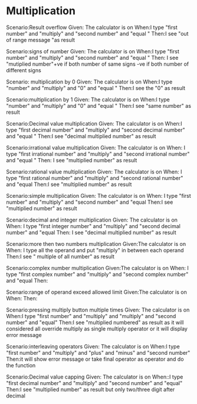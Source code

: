 # Multiplication

Scenario:Result overflow
Given: The calculator is on
When:I type "first number" and "multiply" and "second number" and "equal "
Then:I see "out of range message "as result

Scenario:signs of number
Given: The calculator is on
When:I type "first number" and "multiply" and "second number" and "equal "
Then: I see "mutiplied number"+ve if both number of same signs -ve if both number of different signs

Scenario: multiplication by 0
Given: The calculator is on
When:I type "number" and "multiply" and "0" and "equal "
Then:I see the "0" as result

Scenario:multiplication by 1
Given: The calculator is on
When:I type "number" and "multiply" and "0" and "equal "
Then:I see "same number" as result

Scenario:Decimal value multiplication
Given: The calculator is on
When:I type "first decimal number" and "multiply" and "second decimal number" and "equal "
Then:I see "decimal multiplied number" as result

Scenario:irrational value multiplication
Given: The calculator is on
When: I type "first irrational number" and "multiply" and "second irrational number" and "equal "
Then: I see "multiplied number" as result

Scenario:rational value multiplication
Given: The calculator is on
When: I type "first rational number" and "multiply" and "second rational number" and "equal 
Then:I see "multiplied number" as result

Scenario:simple multiplication
Given: The calculator is on
When: I type "first  number" and "multiply" and "second number" and "equal 
Then:I see "multiplied number" as result

Scenario:decimal and integer multiplication
Given: The calculator is on
When: I type "first integer number" and "multiply" and "second decimal number" and "equal 
Then: I see "decimal multiplied number" as result

Scenario:more then two numbers multiplication
Given:The calculator is on
When: I type all the operand and put "multiply" in between each operand
Then:I see " multiple of all number" as result

Scenario:complex number multiplication
Given:The calculator is on
When: I type "first complex number" and "multiply" and "second complex number" and "equal 
Then: 

Scenario:range of operand exceed allowed limit
Given:The calculator is on
When:
Then:

Scenario:pressing multiply button multiple times
Given: The calculator is on
When:I type "first number" and "multiply" and "multiply" and  "second number" and "equal"
Then:I see "multiplied numbered" as result as it will considered all override multiply as single multiply operator or it will display error message

Scenario:interleaving operators
Given: The calculator is on
When:I type "first number" and "multiply" and "plus" and "minus"  and  "second number"
Then:it will show error message or take final operator as operator and do the function

Scenario:Decimal value capping
Given: The calculator is on
When::I type "first decimal number" and "multiply" and  "second number" and "equal"
Then:I see "multiplied number" as result but only two/three digit after decimal
